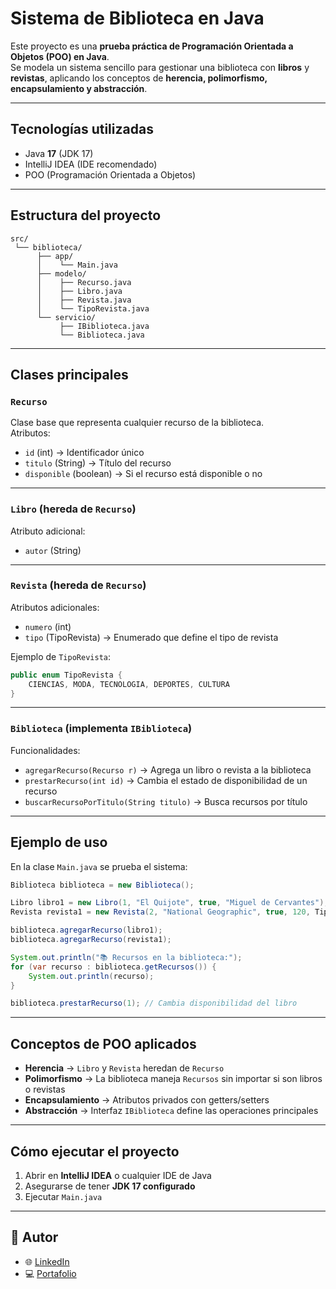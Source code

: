 # Sistema de Biblioteca en Java

Este proyecto es una **prueba práctica de Programación Orientada a Objetos (POO) en Java**.  
Se modela un sistema sencillo para gestionar una biblioteca con **libros** y **revistas**, aplicando los conceptos de **herencia, polimorfismo, encapsulamiento y abstracción**.  

---

## Tecnologías utilizadas
- Java **17** (JDK 17)
- IntelliJ IDEA (IDE recomendado)
- POO (Programación Orientada a Objetos)

---

## Estructura del proyecto

```
src/
 └── biblioteca/
      ├── app/
      │    └── Main.java
      ├── modelo/
      │    ├── Recurso.java
      │    ├── Libro.java
      │    ├── Revista.java
      │    └── TipoRevista.java
      └── servicio/
           ├── IBiblioteca.java
           └── Biblioteca.java
```

---

## Clases principales

### `Recurso`
Clase base que representa cualquier recurso de la biblioteca.  
Atributos:
- `id` (int) → Identificador único  
- `titulo` (String) → Título del recurso  
- `disponible` (boolean) → Si el recurso está disponible o no  

---

### `Libro` (hereda de `Recurso`)
Atributo adicional:
- `autor` (String)  

---

### `Revista` (hereda de `Recurso`)
Atributos adicionales:
- `numero` (int)  
- `tipo` (TipoRevista) → Enumerado que define el tipo de revista  

Ejemplo de `TipoRevista`:
```java
public enum TipoRevista {
    CIENCIAS, MODA, TECNOLOGIA, DEPORTES, CULTURA
}
```

---

### `Biblioteca` (implementa `IBiblioteca`)
Funcionalidades:
- `agregarRecurso(Recurso r)` → Agrega un libro o revista a la biblioteca  
- `prestarRecurso(int id)` → Cambia el estado de disponibilidad de un recurso  
- `buscarRecursoPorTitulo(String titulo)` → Busca recursos por título  

---

## Ejemplo de uso

En la clase `Main.java` se prueba el sistema:  

```java
Biblioteca biblioteca = new Biblioteca();

Libro libro1 = new Libro(1, "El Quijote", true, "Miguel de Cervantes");
Revista revista1 = new Revista(2, "National Geographic", true, 120, TipoRevista.CIENCIAS);

biblioteca.agregarRecurso(libro1);
biblioteca.agregarRecurso(revista1);

System.out.println("📚 Recursos en la biblioteca:");
for (var recurso : biblioteca.getRecursos()) {
    System.out.println(recurso);
}

biblioteca.prestarRecurso(1); // Cambia disponibilidad del libro
```

---

## Conceptos de POO aplicados
- **Herencia** → `Libro` y `Revista` heredan de `Recurso`  
- **Polimorfismo** → La biblioteca maneja `Recursos` sin importar si son libros o revistas  
- **Encapsulamiento** → Atributos privados con getters/setters  
- **Abstracción** → Interfaz `IBiblioteca` define las operaciones principales  

---

## Cómo ejecutar el proyecto
1. Abrir en **IntelliJ IDEA** o cualquier IDE de Java  
2. Asegurarse de tener **JDK 17 configurado**  
3. Ejecutar `Main.java`  

---

## 📖 Autor
- 🌐 [LinkedIn](https://www.linkedin.com/in/san7imo)  
- 💻 [Portafolio](https://san7imo.dev/)  
